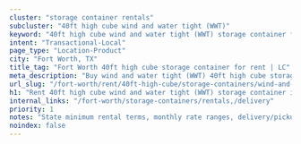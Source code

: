 ```yaml
---
cluster: "storage container rentals"
subcluster: "40ft high cube wind and water tight (WWT)"
keyword: "40ft high cube wind and water tight (WWT) storage container for rent Fort Worth, TX"
intent: "Transactional-Local"
page_type: "Location-Product"
city: "Fort Worth, TX"
title_tag: "Fort Worth 40ft high cube storage container for rent | LC"
meta_description: "Buy wind and water tight (WWT) 40ft high cube storage container rent with local delivery in Fort Worth, TX. LC Container — local Since 2003. Request a fast quote today."
url_slug: "/fort-worth/rent/40ft-high-cube/storage-containers/wind-and-water-tight-wwt"
h1: "Rent 40ft high cube wind and water tight (WWT) storage container in Fort Worth"
internal_links: "/fort-worth/storage-containers/rentals,/delivery"
priority: 1
notes: "State minimum rental terms, monthly rate ranges, delivery/pickup fees, service area."
noindex: false
---
```


<!-- TODO: Add unique city/inventory copy, images, and internal links here. -->
